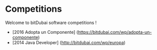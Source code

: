 # Competitions
Welcome to bitDubai software competitions !
- [2016	Adopta un Componente] (https://bitdubai.com/wp/adopta-un-componente)
- [2014	Java Developer] (http://bitdubai.com/wp/europa)

